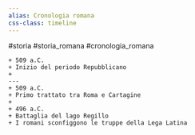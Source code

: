 ```yaml
---
alias: Cronologia romana
css-class: timeline
---
```

#storia #storia_romana #cronologia_romana

```timeline
+ 509 a.C.
+ Inizio del periodo Repubblicano
+ 
---
+ 509 a.C.
+ Primo trattato tra Roma e Cartagine
+
+ 496 a.C.
+ Battaglia del lago Regillo
+ I romani sconfiggono le truppe della Lega Latina
```
